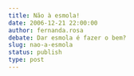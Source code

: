 ```yaml
---
title: Não à esmola!
date: 2006-12-21 22:00:00
author: fernanda.rosa
debate: Dar esmola é fazer o bem?
slug: nao-a-esmola
status: publish 
type: post
---
```



